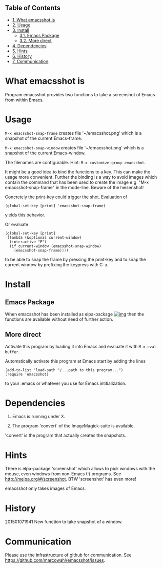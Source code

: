 <div id="table-of-contents">
<h2>Table of Contents</h2>
<div id="text-table-of-contents">
<ul>
<li><a href="#sec-1">1. What emacsshot is</a></li>
<li><a href="#sec-2">2. Usage</a></li>
<li><a href="#sec-3">3. Install</a>
<ul>
<li><a href="#sec-3-1">3.1. Emacs Package</a></li>
<li><a href="#sec-3-2">3.2. More direct</a></li>
</ul>
</li>
<li><a href="#sec-4">4. Dependencies</a></li>
<li><a href="#sec-5">5. Hints</a></li>
<li><a href="#sec-6">6. History</a></li>
<li><a href="#sec-7">7. Communication</a></li>
</ul>
</div>
</div>

# What emacsshot is<a id="sec-1"></a>

Program emacsshot provides two functions to take a screenshot of Emacs
from within Emacs.

# Usage<a id="sec-2"></a>

`M-x emacsshot-snap-frame` creates file '~/emacsshot.png' which is a
snapshot of the current Emacs-frame.

`M-x emacsshot-snap-window` creates file '~/emacsshot.png' which is a
snapshot of the current Emacs-window.

The filenames are configurable.  Hint: `M-x customize-group emacsshot`.

It might be a good idea to bind the functions to a key.  This can make
the usage more convenient.  Further the binding is a way to avoid
images which contain the command that has been used to create the
image e.g. "M-x emacsshot-snap-frame" in the mode-line.  Beware of the
heisenshot!

Concretely the print-key could trigger the shot.  Evaluation of

    (global-set-key [print] 'emacsshot-snap-frame)

yields this behavior.

Or evaluate

    (global-set-key [print]
     (lambda (&optional current-window)
      (interactive "P")
      (if current-window (emacsshot-snap-window)
        (emacsshot-snap-frame))))

to be able to snap the frame by pressing the print-key and to snap the
current window by prefixing the keypress with C-u.

# Install<a id="sec-3"></a>

## Emacs Package<a id="sec-3-1"></a>

When emacsshot has been installed as elpa-package
[![img](http://melpa.org/packages/emacsshot-badge.svg)](http://melpa.org/#/emacsshot) then the functions
are available without need of further action.

## More direct<a id="sec-3-2"></a>

Activate this program by loading it into Emacs and evaluate it with
`M-x eval-buffer`.

Automatically activate this program at Emacs start by adding the lines

    (add-to-list 'load-path "/...path to this program...")
    (require 'emacsshot)

to your .emacs or whatever you use for Emacs intitialization.

# Dependencies<a id="sec-4"></a>

1.  Emacs is running under X.

2.  The program 'convert' of the ImageMagick-suite is available.

'convert' is the program that actually creates the snapshots.

# Hints<a id="sec-5"></a>

There is elpa-package 'screenshot' which allows to pick windows
with the mouse, even windows from non-Emacs (!) programs.  See
<http://melpa.org/#/screenshot>.  BTW 'screenshot' has even more!

emacsshot only takes images of Emacs.

# History<a id="sec-6"></a>

201501071941 New function to take snapshot of a window.

# Communication<a id="sec-7"></a>

Please use the infrastructure of github for communication.  See
<https://github.com/marcowahl/emacsshot/issues>.
